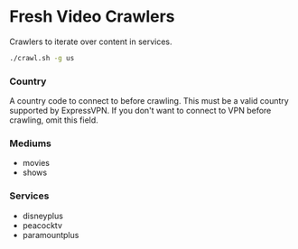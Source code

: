 # Fresh Video Crawlers

Crawlers to iterate over content in services.

```bash
./crawl.sh -g us
```

### Country
A country code to connect to before crawling. This must be a valid country supported
by ExpressVPN. If you don't want to connect to VPN before crawling, omit this field.

### Mediums
- movies
- shows

### Services
- disneyplus
- peacocktv
- paramountplus